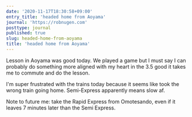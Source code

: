 ```yaml
---
date: '2020-11-17T18:30:58+09:00'
entry_title: 'headed home from Aoyama'
journal: 'https://robnugen.com'
posttype: journal
published: true
slug: headed-home-from-aoyama
title: 'headed home from Aoyama'
---
```


Lesson in Aoyama was good today. We played a game but I must say I can probably do something more aligned with my heart in the 3.5 good it takes me to commute and do the lesson.

I'm super frustrated with the trains today because it seems like took the wrong train going home.  Semi-Express apparently means slow af.

Note to future me: take the Rapid Express from Omotesando, even if it leaves 7 minutes later than the Semi Express.


